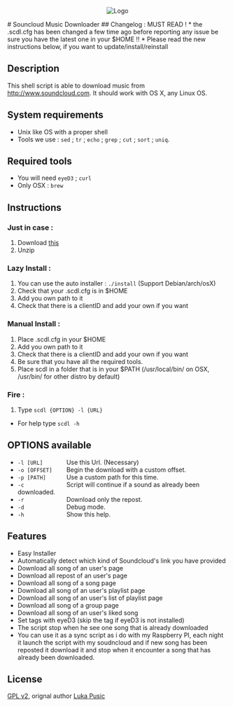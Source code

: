 <p align="center">
  <img src="http://soundcloud-dl.com/soundcloud-download-logo.png" alt="Logo"/>
</p>
# Souncloud Music Downloader
## Changelog : MUST READ !
* the .scdl.cfg has been changed a few time ago before reporting any issue be sure you have the latest one in your $HOME !!
* Please read the new instructions below, if you want to update/install/reinstall

## Description

This shell script is able to download music from http://www.soundcloud.com.
It should work with OS X, any Linux OS.

## System requirements

* Unix like OS with a proper shell
* Tools we use : `sed` ; `tr` ; `echo` ; `grep` ; `cut` ; `sort` ; `uniq`.


## Required tools

* You will need `eyeD3` ; `curl`
* Only OSX : `brew`


## Instructions

### Just in case :
1. Download [this](https://github.com/lukapusic/soundcloud-dl/archive/master.zip)
2. Unzip

### Lazy Install :
1. You can use the auto installer : `./install` (Support Debian/arch/osX)
2. Check that your .scdl.cfg is in $HOME
3. Add you own path to it
4. Check that there is a clientID and add your own if you want

### Manual Install :
1. Place .scdl.cfg in your $HOME
2. Add you own path to it
3. Check that there is a clientID and add your own if you want
4. Be sure that you have all the required tools.
5. Place scdl in a folder that is in your $PATH (/usr/local/bin/ on OSX, /usr/bin/ for other distro by default)

### Fire :
1. Type `scdl {OPTION} -l {URL}`
* For help type `scdl -h`

## OPTIONS available
* `-l [URL]       ` Use this Url. (Necessary)
* `-o [OFFSET]    ` Begin the download with a custom offset.
* `-p [PATH]      ` Use a custom path for this time.  
* `-c             ` Script will continue if a sound as already been downloaded.
* `-r             ` Download only the repost.
* `-d             ` Debug mode.
* `-h             ` Show this help.

## Features

* Easy Installer
* Automatically detect which kind of Soundcloud's link you have provided
* Download all song of an user's page
* Download all repost of an user's page
* Download all song of a song page
* Download all song of an user's playlist page
* Download all song of an user's list of playlist page
* Download all song of a group page
* Download all song of an user's liked song
* Set tags with eyeD3 (skip the tag if eyeD3 is not installed)
* The script stop when he see one song that is already downloaded
* You can use it as a sync script as i do with my Raspberry PI, each night it launch the script with my soudncloud and if new song has been reposted it download it and stop when it encounter a song that has already been downloaded.

## License

[GPL v2](https://www.gnu.org/licenses/gpl-2.0.txt), orignal author [Luka Pusic](http://pusic.si)
